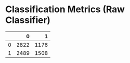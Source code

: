 # Classification Metrics (Raw Classifier)

|    |    0 |    1 |
|---:|-----:|-----:|
|  0 | 2822 | 1176 |
|  1 | 2489 | 1508 |

